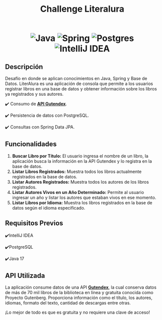 
<div align="center">
  <h1 align="center">
    Challenge Literalura
    <br />
    <br />

![Java](https://img.shields.io/badge/java-%23ED8B00.svg?style=for-the-badge&logo=java&logoColor=white) ![Spring](https://img.shields.io/badge/spring-%236DB33F.svg?style=for-the-badge&logo=spring&logoColor=white) ![Postgres](https://img.shields.io/badge/postgres-%23316192.svg?style=for-the-badge&logo=postgresql&logoColor=white) ![IntelliJ IDEA](https://img.shields.io/badge/IntelliJIDEA-000000.svg?style=for-the-badge&logo=intellij-idea&logoColor=white)

  </h1>
</div> 

## Descripción
Desafío en donde se aplican conocimientos en Java, Spring y Base de Datos. LiterAlura es una aplicación de consola que permite a los usuarios registrar libros en una base de datos y obtener información sobre los libros ya registrados y sus autores. 

✔️ Consumo de [**API Gutendex**](https://gutendex.com/).

✔️ Persistencia de datos con PostgreSQL.

✔️ Consultas con Spring Data JPA.

## Funcionalidades

1. **Buscar Libro por Título:** El usuario ingresa el nombre de un libro, la aplicación busca la información en la API Gutendex y lo registra en la base de datos.
2. **Listar Libros Registrados:** Muestra todos los libros actualmente registrados en la base de datos.
3. **Listar Autores Registrados:** Muestra todos los autores de los libros registrados.
4. **Listar Autores Vivos en un Año Determinado:** Permite al usuario ingresar un año y listar los autores que estaban vivos en ese momento.
5. **Listar Libros por Idioma:** Muestra los libros registrados en la base de datos según el idioma especificado.

## Requisitos Previos

✔️IntelliJ IDEA

✔️PostgreSQL

✔️Java 17

## API Utilizada
La aplicación consume datos de una API [**Gutendex**](https://gutendex.com/), la cual conserva datos de más de 70 mil libros de la biblioteca en línea y gratuita conocida como Proyecto Gutenberg. Proporciona información como el título, los autores, idiomas, formato del texto, cantidad de descargas entre otras.

¡Lo mejor de todo es que es gratuita y no requiere una clave de acceso!



